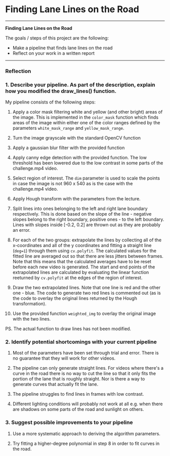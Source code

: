 # **Finding Lane Lines on the Road**

---

**Finding Lane Lines on the Road**

The goals / steps of this project are the following:
* Make a pipeline that finds lane lines on the road
* Reflect on your work in a written report

---

### Reflection

### 1. Describe your pipeline. As part of the description, explain how you modified the draw_lines() function.

My pipeline consists of the following steps:

1. Apply a color mask filtering white and yellow (and other bright) areas of the image. This is implemented in the ``color_mask`` function which finds areas of the image within either one of the color ranges  defined by the parameters ``white_mask_range`` and ``yellow_mask_range``.

2. Turn the image grayscale with the standard OpenCV function

3. Apply a gaussian blur filter with the provided function

4. Apply canny edge detection with the provided function. The low threshold has been lowered due to the low contrast in some parts of the challenge.mp4 video.

5. Select region of interest. The ``dim`` parameter is used to scale the points in case the image is not 960 x 540 as is the case with the challenge.mp4 video.

6. Apply Hough transform with the parameters from the lecture.

7. Split lines into ones belonging to the left and right lane boundary respectively. This is done based on the slope of the line - negative slopes belong to the right boundary, positive ones - to the left boundary. Lines with slopes inside [-0.2, 0.2] are thrown out as they are probably an error.

8. For each of the two groups: extrapolate the lines by collecting all of the x-coordinates and all of the y coordinates and fitting a straight line (``deg=1``) through them using ``cv.polyfit``. The calculated values for the fitted line are averaged out so that there are less jitters between frames. Note that this means that the calculated averages have to be reset before each new video is generated. The start and end points of the extrapolated lines are calculated by evaluating the linear function reeturned by ``cv.polyfit`` at the edges of the region of interest.

9. Draw the two extrapolated lines. Note that one line is red and the other one - blue. The code to generate two red lines is commented out (as is the code to overlay the original lines returned by the Hough transformation).

10. Use the provided function ``weighted_img`` to overlay the original image with the two lines.

PS. The actual function to draw lines has not been modified.


### 2. Identify potential shortcomings with your current pipeline

1. Most of the parameters have been set through trial and error. There is no guarantee that they will work for other videos.

2. The pipeline can only generate straight lines. For videos where there's a curve in the road there is no way to cut the line so that it only fits the portion of the lane that is roughly straight. Nor is there a way to generate curves that actually fit the lane.

3. The pipeline struggles to find lines in frames with low contrast.

4. Different lighting conditions will probably not work at all e.g. when there are shadows on some parts of the road and sunlight on others.

### 3. Suggest possible improvements to your pipeline

1. Use a more systematic approach to deriving the algorithm parameters.

2. Try fitting a higher-degree polynomial in step 8 in order to fit curves in the road.


